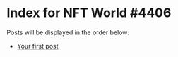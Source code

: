 # Index for NFT World #4406
Posts will be displayed in the order below:

- [Your first post](./001-first.md)

